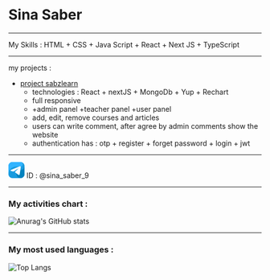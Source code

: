 # Sina Saber

___

My Skills : HTML + CSS + Java Script + React + Next JS + TypeScript
___

my projects : 
- [project sabzlearn](https://sabzlearn-test.liara.run/)
  - technologies : React + nextJS + MongoDb + Yup + Rechart  
  - full responsive
  - +admin panel +teacher panel +user panel
  - add, edit, remove courses and articles
  - users can write comment, after agree by admin comments show the website
  - authentication has : otp + register + forget password + login + jwt

___
![Telegram](./telegram.png) ID : @sina_saber_9

___

### My activities chart :

![Anurag's GitHub stats](https://github-readme-stats.vercel.app/api?username=sinasr99&show_icons=true&theme=dark)

___

### My most used languages :

![Top Langs](https://github-readme-stats.vercel.app/api/top-langs/?username=sinasr99&hide_progress=false)
